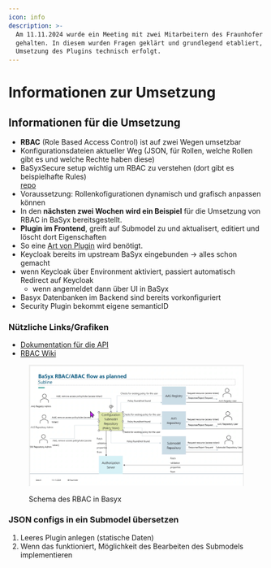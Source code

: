 ```yaml
---
icon: info
description: >-
  Am 11.11.2024 wurde ein Meeting mit zwei Mitarbeitern des Fraunhofer Instituts
  gehalten. In diesem wurden Fragen geklärt und grundlegend etabliert, wie die
  Umsetzung des Plugins technisch erfolgt.
---
```


# Informationen zur Umsetzung

## Informationen für die Umsetzung

* **RBAC** (Role Based Access Control) ist auf zwei Wegen umsetzbar
* Konfigurationsdateien aktueller Weg (JSON, für Rollen, welche Rollen gibt es und welche Rechte haben diese)
* BaSyxSecure setup wichtig um RBAC zu verstehen (dort gibt es beispielhafte Rules)\
  &#x20;[repo](https://github.com/eclipse-basyx/basyx-java-server-sdk/tree/main/examples/BaSyxSecured)
* Voraussetzung: Rollenkofigurationen dynamisch und grafisch anpassen können
* In den **nächsten zwei Wochen wird ein Beispiel** für die Umsetzung von RBAC in BaSyx bereitsgestellt.
* **Plugin im Frontend**, greift auf Submodel zu und aktualisert, editiert und löscht dort Eigenschaften
* So eine [Art von Plugin](https://ibb.co/zG95s3Y) wird benötigt.
* Keycloak bereits im upstream BaSyx eingebunden -> alles schon gemacht
* wenn Keycloak über Environment aktiviert, passiert automatisch Redirect auf Keycloak
  * wenn angemeldet dann über UI in BaSyx
* Basyx Datenbanken im Backend sind bereits vorkonfiguriert
* Security Plugin bekommt eigene semanticID

### &#x20;Nützliche Links/Grafiken

* [Dokumentation für die API](http://localhost:8081/swagger-ui/index.html)
* [RBAC Wiki](https://wiki.basyx.org/en/latest/content/user_documentation/basyx_components/v2/submodel_repository/features/authorization.html)

<figure><img src="../.gitbook/assets/image (1) (1).png" alt=""><figcaption><p>Schema des RBAC in Basyx</p></figcaption></figure>

### JSON configs in ein Submodel übersetzen

1. Leeres Plugin anlegen (statische Daten)
2. Wenn das funktioniert, Möglichkeit des Bearbeiten des Submodels implementieren
